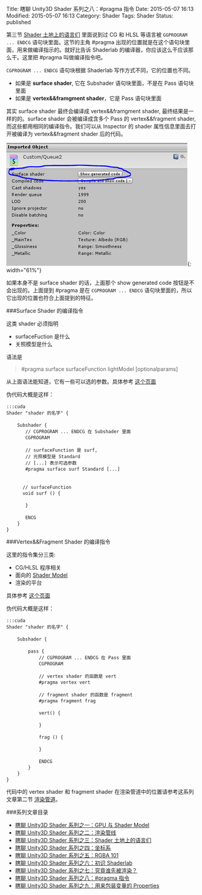Title: 瞎聊 Unity3D Shader 系列之八：#pragma 指令
Date: 2015-05-07 16:13
Modified: 2015-05-07 16:13
Category: Shader
Tags: Shader
Status: published

第三节 [Shader 土地上的语言们]({filename}/Shader_3.md) 里面说到过 CG 和 HLSL 等语言被 `GGPROGRAM ... ENDCG` 语句块里面。这节的主角 #pragma 出现的位置就是在这个语句块里面，用来做编译指示的。就好比告诉
 Shaderlab 的编译器，你应该这么干应该那么干。这里把 #pragma 叫做编译指令吧。

`CGPROGRAM ... ENDCG` 语句块根据 Shaderlab 写作方式不同，它的位置也不同。

- 如果是 **surface shader**, 它在 Subshader 语句块里面，不是在 Pass 语句块里面
- 如果是 **vertex&&framgment shader**，它是 Pass 语句块里面

其实 surface shader 最终会编译成 vertex&&framgment shader, 最终结果是一样的的。surface shader 会被编译成含多个 Pass 的 vertex&&fragment shader, 而这些都用相同的编译指令。我们可以从 Inspector 的 shader
属性信息里面去打开被编译为 vertex&&fragment shader 后的代码。

![surface shader](images/Shader/8/surfaceshader.png){: width="61%"}

如果本身不是 surface shader 的话，上面那个 show generated code 按钮是不会出现的。上面提到 #pragma 是在 `CGPROGRAM ... ENDCG` 语句块里面的，所以它出现的位置也符合上面提到的特征。

###Surface Shader 的编译指令

这类 shader 必须指明

- surfaceFuction 是什么
- 关照模型是什么

语法是


>
>   #pragma surface surfaceFunction lightModel [optionalparams]


从上面语法能知道，它有一些可以选的参数。具体参考 [这个页面](http://docs.unity3d.com/Manual/SL-SurfaceShaders.html)

伪代码大概是这样：

    :::cuda
    Shader "shader 的名字" {

        Subshader {
           // CGPROGRAM ... ENDCG 在 Subshader 里面
           CGPROGRAM

           // surfaceFunction 是 surf,
           // 光照模型是 Standard
           // [...] 表示可选参数
           #pragma surface surf Standard [...]


          // surfaceFunction
          void surf () {

           }

           ENCG
        }
    }

###Vertex&&Fragment Shader 的编译指令

这里的指令集分三类:

- CG/HLSL 程序相关
- 面向的 [Shader Model]({filename}/Shader_1.md)
- 渲染的平台

具体参考 [这个页面](http://docs.unity3d.com/Manual/SL-ShaderPrograms.html)

伪代码大概是这样：

    :::cuda
    Shader "shader 的名字" {

        Subshader {

            pass {
                // CGPROGRAM ... ENDCG 在 Pass 里面
                CGPROGRAM

                // vertex shader 的函数是 vert
                #pragma vertex vert

                // fragment shader 的函数是 fragment
                #pragma fragment frag

                vert() {

                }

                frag () {

                }

                ENDCG
            }
        }
    }

代码中的 vertex shader 和 fragment shader 在渲染管道中的位置请参考这系列文章第二节 [渲染管道]({filename}/Shader_2.md)。

###系列文章目录
- [瞎聊 Unity3D Shader 系列之一：GPU 与 Shader Model]({filename}/Shader_1.md)
- [瞎聊 Unity3D Shader 系列之二：渲染管线]({filename}/Shader_2.md)
- [瞎聊 Unity3D Shader 系列之三：Shader 土地上的语言们]({filename}/Shader_3.md)
- [瞎聊 Unity3D Shader 系列之四：坐标系]({filename}/Shader_4.md)
- [瞎聊 Unity3D Shader 系列之五：RGBA 101]({filename}/Shader_5.md)
- [瞎聊 Unity3D Shader 系列之六：初识 Shaderlab]({filename}/Shader_6.md)
- [瞎聊 Unity3D Shader 系列之七：究竟谁先被渲染？]({filename}/Shader_7.md)
- [瞎聊 Unity3D Shader 系列之八：#pragma 指令]({filename}/Shader_8.md)
- [瞎聊 Unity3D Shader 系列之九：用来包装变量的 Properties]({filename}/Shader_9.md)
